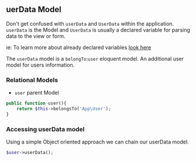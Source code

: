 ## uerData Model

Don't get confused with `userData` and `UserData` within the application. `userData` is the Model and `UserData` is usually a declared variable for parsing data to the view or form.

ie: To learn more about already declared variables [look here]()

The `userData` model is a `belongTo`:`user` eloquent model. An additional user model for users information.

### Relational Models

 - `user` parent Model

```php
public function user(){
    return $this->belongsTo('App\User');
}
```

### Accessing userData model

Using a simple Object oriented approach we can chain our userData model.

```php
$user->userData();
```




